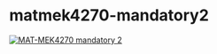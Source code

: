 # matmek4270-mandatory2

[![MAT-MEK4270 mandatory 2](https://github.com/MikkelSjursen/mandatory2/actions/workflows/main.yml/badge.svg)](https://github.com/MikkelSjursen/mandatory2/actions/workflows/main.yml)
